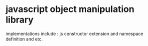 # javascript object manipulation library
implementations include : js constructor extension and namespace definition and etc.
